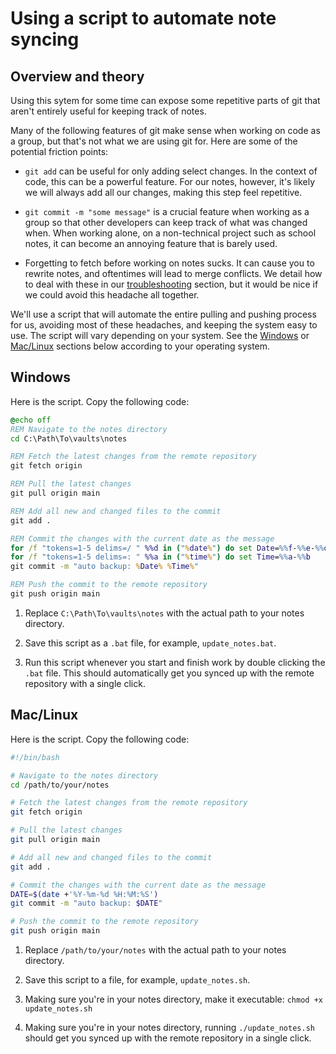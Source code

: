 # Using a script to automate note syncing

## Overview and theory

Using this sytem for some time can expose some repetitive parts of git that
aren't entirely useful for keeping track of notes.

Many of the following features of git make sense when working on code as a group,
but that's not what we are using git for. Here are some of the potential friction points:

- ```git add``` can be useful for only adding select changes. In the context of 
code, this can be a powerful feature. For our notes, however, it's likely we will 
always add all our changes, making this step feel repetitive.

- ```git commit -m "some message"``` is a crucial feature when working as a group so that
other developers can keep track of what was changed when. When working alone, on a 
non-technical project such as school notes, it can become an annoying feature
that is barely used.

- Forgetting to fetch before working on notes sucks. It can cause you to rewrite notes,
and oftentimes will lead to merge conflicts. We detail how to deal with these in
our [troubleshooting]() section, but it would be nice if we could avoid this headache
all together.

We'll use a script that will automate the entire pulling and pushing process for us, avoiding most of these
headaches, and keeping the system easy to use. The script will vary depending
on your system. See the [Windows](#windows) or [Mac/Linux](#mac/linux) sections below according
to your operating system.


## Windows

Here is the script. Copy the following code:
```bat
@echo off
REM Navigate to the notes directory
cd C:\Path\To\vaults\notes

REM Fetch the latest changes from the remote repository
git fetch origin

REM Pull the latest changes
git pull origin main

REM Add all new and changed files to the commit
git add .

REM Commit the changes with the current date as the message
for /f "tokens=1-5 delims=/ " %%d in ("%date%") do set Date=%%f-%%e-%%d
for /f "tokens=1-5 delims=: " %%a in ("%time%") do set Time=%%a-%%b
git commit -m "auto backup: %Date% %Time%"

REM Push the commit to the remote repository
git push origin main
```

1. Replace ```C:\Path\To\vaults\notes``` with the actual path to your notes directory.

2. Save this script as a ```.bat``` file, for example, ```update_notes.bat```.

3. Run this script whenever you start and finish work by double clicking the ```.bat```
file. This should automatically get you synced up with the remote repository with
a single click.

## Mac/Linux

Here is the script. Copy the following code:

```bash
#!/bin/bash

# Navigate to the notes directory
cd /path/to/your/notes

# Fetch the latest changes from the remote repository
git fetch origin

# Pull the latest changes
git pull origin main

# Add all new and changed files to the commit
git add .

# Commit the changes with the current date as the message
DATE=$(date +'%Y-%m-%d %H:%M:%S')
git commit -m "auto backup: $DATE"

# Push the commit to the remote repository
git push origin main
```

1. Replace ```/path/to/your/notes``` with the actual path to your notes directory.

2. Save this script to a file, for example, ```update_notes.sh```.

3. Making sure you're in your notes directory, make it executable: ```chmod +x update_notes.sh```

4. Making sure you're in your notes directory, running ```./update_notes.sh``` should get you synced up with the remote
repository in a single click.

